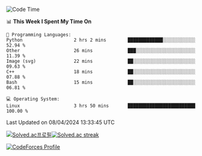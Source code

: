 
<!--START_SECTION:waka-->
![Code Time](http://img.shields.io/badge/Code%20Time-3%2C405%20hrs%2018%20mins-blue)

📊 **This Week I Spent My Time On** 

```text
💬 Programming Languages: 
Python                   2 hrs 2 mins        █████████████░░░░░░░░░░░░   52.94 % 
Other                    26 mins             ███░░░░░░░░░░░░░░░░░░░░░░   11.39 % 
Image (svg)              22 mins             ██░░░░░░░░░░░░░░░░░░░░░░░   09.63 % 
C++                      18 mins             ██░░░░░░░░░░░░░░░░░░░░░░░   07.88 % 
Bash                     15 mins             ██░░░░░░░░░░░░░░░░░░░░░░░   06.81 % 

💻 Operating System: 
Linux                    3 hrs 50 mins       █████████████████████████   100.00 % 
```


 Last Updated on 08/04/2024 13:33:45 UTC
<!--END_SECTION:waka-->


[![Solved.ac프로필](http://mazassumnida.wtf/api/generate_badge?boj=hckim96)](https://solved.ac/hckim96)[![Solved.ac streak](http://mazandi.herokuapp.com/api?handle=hckim96&theme=dark)](https://solved.ac/hckim96)


[![CodeForces Profile](https://cf.leed.at?id=hckim96)](https://codeforces.com/profile/hckim96)

